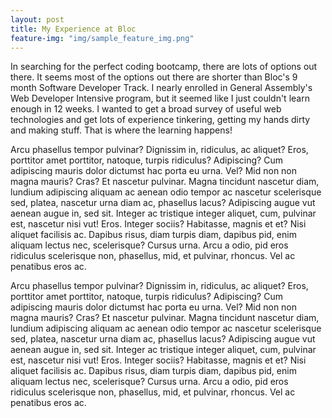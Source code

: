 ```yaml
---
layout: post
title: My Experience at Bloc
feature-img: "img/sample_feature_img.png"
---
```


In searching for the perfect coding bootcamp, there are lots of options out there. It seems most of the options out there are shorter than Bloc's 9 month Software Developer Track. I nearly enrolled in General Assembly's Web Developer Intensive program, but it seemed like I just couldn't learn enough in 12 weeks. I wanted to get a broad survey of useful web technologies and get lots of experience tinkering, getting my hands dirty and making stuff. That is where the learning happens!

Arcu phasellus tempor pulvinar? Dignissim in, ridiculus, ac aliquet? Eros, porttitor amet porttitor, natoque, turpis ridiculus? Adipiscing? Cum adipiscing mauris dolor dictumst hac porta eu urna. Vel? Mid non non magna mauris? Cras? Et nascetur pulvinar. Magna tincidunt nascetur diam, lundium adipiscing aliquam ac aenean odio tempor ac nascetur scelerisque sed, platea, nascetur urna diam ac, phasellus lacus? Adipiscing augue vut aenean augue in, sed sit. Integer ac tristique integer aliquet, cum, pulvinar est, nascetur nisi vut! Eros. Integer sociis? Habitasse, magnis et et? Nisi aliquet facilisis ac. Dapibus risus, diam turpis diam, dapibus pid, enim aliquam lectus nec, scelerisque? Cursus urna. Arcu a odio, pid eros ridiculus scelerisque non, phasellus, mid, et pulvinar, rhoncus. Vel ac penatibus eros ac.

Arcu phasellus tempor pulvinar? Dignissim in, ridiculus, ac aliquet? Eros, porttitor amet porttitor, natoque, turpis ridiculus? Adipiscing? Cum adipiscing mauris dolor dictumst hac porta eu urna. Vel? Mid non non magna mauris? Cras? Et nascetur pulvinar. Magna tincidunt nascetur diam, lundium adipiscing aliquam ac aenean odio tempor ac nascetur scelerisque sed, platea, nascetur urna diam ac, phasellus lacus? Adipiscing augue vut aenean augue in, sed sit. Integer ac tristique integer aliquet, cum, pulvinar est, nascetur nisi vut! Eros. Integer sociis? Habitasse, magnis et et? Nisi aliquet facilisis ac. Dapibus risus, diam turpis diam, dapibus pid, enim aliquam lectus nec, scelerisque? Cursus urna. Arcu a odio, pid eros ridiculus scelerisque non, phasellus, mid, et pulvinar, rhoncus. Vel ac penatibus eros ac.
